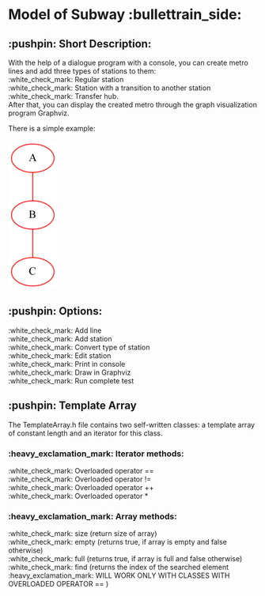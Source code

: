 <!DOCTYPE html>
<h1> Model of Subway :bullettrain_side: </h1>
  <h2> :pushpin: Short Description: </h2>
  <p>
  With the help of a dialogue program with a console, you can create metro lines and add three types of stations to them: <br> 
  :white_check_mark: Regular station <br>
  :white_check_mark: Station with a transition to another station <br> 
  :white_check_mark: Transfer hub. <br>
  After that, you can display the created metro through the graph visualization program Graphviz.
  </p>
  
  There is a simple example: <br> <br>
  <img src="https://github.com/Sborzov456/subway-model/blob/master/img/subway.png">
  
  <h2> :pushpin: Options: </h2>
  <p>
    :white_check_mark: Add line <br>
    :white_check_mark: Add station <br>
    :white_check_mark: Convert type of station <br>
    :white_check_mark: Edit station <br>
    :white_check_mark: Print in console <br>
    :white_check_mark: Draw in Graphviz <br>
    :white_check_mark: Run complete test <br> 
  </p>
  
  <h2> :pushpin: Template Array </h2>
  <p>
  The TemplateArray.h file contains two self-written classes: a template array of constant length and an iterator for this class. <br>
    <h3> :heavy_exclamation_mark: Iterator methods: </h3>
    :white_check_mark: Overloaded operator == <br>
    :white_check_mark: Overloaded operator != <br>
    :white_check_mark: Overloaded operator ++ <br>
    :white_check_mark: Overloaded operator * <br>
    <h3> :heavy_exclamation_mark: Array methods: </h3>
    :white_check_mark: size (return size of array) <br>
    :white_check_mark: empty (returns true, if array is empty and false otherwise) <br>
    :white_check_mark: full (returns true, if array is full and false otherwise) <br>
    :white_check_mark: find (returns the index of the searched element   :heavy_exclamation_mark: WILL WORK ONLY WITH CLASSES WITH OVERLOADED OPERATOR == ) <br>
  </p>

